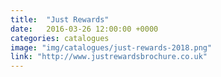 ```yaml
---
title:  "Just Rewards"
date:   2016-03-26 12:00:00 +0000
categories: catalogues
image: "img/catalogues/just-rewards-2018.png"
link: "http://www.justrewardsbrochure.co.uk"
---
```

